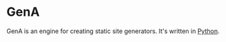 GenA
====

GenA is an engine for creating static site generators. It's written in [Python](http://www.python.org/).
